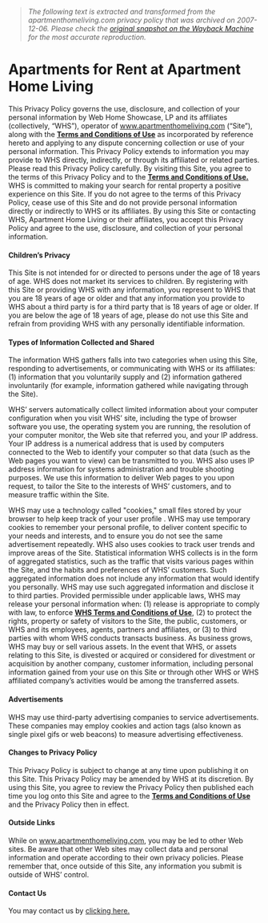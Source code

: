 > *The following text is extracted and transformed from the apartmenthomeliving.com privacy policy that was archived on 2007-12-06. Please check the [original snapshot on the Wayback Machine](https://web.archive.org/web/20071206122925id_/http%3A//www.apartmenthomeliving.com/info/privacypolicy.aspx) for the most accurate reproduction.*

# Apartments for Rent at Apartment Home Living

This Privacy Policy governs the use, disclosure, and collection of your personal information by Web Home Showcase, LP and its affiliates (collectively, “WHS”), operator of www.apartmenthomeliving.com (“Site”), along with the [**Terms and Conditions of Use**](https://web.archive.org/info/terms.aspx) as incorporated by reference hereto and applying to any dispute concerning collection or use of your personal information. This Privacy Policy extends to information you may provide to WHS directly, indirectly, or through its affiliated or related parties. Please read this Privacy Policy carefully. By visiting this Site, you agree to the terms of this Privacy Policy and to the [**Terms and Conditions of Use.**](https://web.archive.org/info/terms.aspx) WHS is committed to making your search for rental property a positive experience on this Site. If you do not agree to the terms of this Privacy Policy, cease use of this Site and do not provide personal information directly or indirectly to WHS or its affiliates. By using this Site or contacting WHS, Apartment Home Living or their affiliates, you accept this Privacy Policy and agree to the use, disclosure, and collection of your personal information.

#### Children’s Privacy

This Site is not intended for or directed to persons under the age of 18 years of age. WHS does not market its services to children. By registering with this Site or providing WHS with any information, you represent to WHS that you are 18 years of age or older and that any information you provide to WHS about a third party is for a third party that is 18 years of age or older. If you are below the age of 18 years of age, please do not use this Site and refrain from providing WHS with any personally identifiable information.

#### Types of Information Collected and Shared

The information WHS gathers falls into two categories when using this Site, responding to advertisements, or communicating with WHS or its affiliates: (1) information that you voluntarily supply and (2) information gathered involuntarily (for example, information gathered while navigating through the Site).

WHS’ servers automatically collect limited information about your computer configuration when you visit WHS’ site, including the type of browser software you use, the operating system you are running, the resolution of your computer monitor, the Web site that referred you, and your IP address. Your IP address is a numerical address that is used by computers connected to the Web to identify your computer so that data (such as the Web pages you want to view) can be transmitted to you. WHS also uses IP address information for systems administration and trouble shooting purposes. We use this information to deliver Web pages to you upon request, to tailor the Site to the interests of WHS’ customers, and to measure traffic within the Site.

WHS may use a technology called "cookies," small files stored by your browser to help keep track of your user profile . WHS may use temporary cookies to remember your personal profile, to deliver content specific to your needs and interests, and to ensure you do not see the same advertisement repeatedly. WHS also uses cookies to track user trends and improve areas of the Site. Statistical information WHS collects is in the form of aggregated statistics, such as the traffic that visits various pages within the Site, and the habits and preferences of WHS’ customers. Such aggregated information does not include any information that would identify you personally. WHS may use such aggregated information and disclose it to third parties. Provided permissible under applicable laws, WHS may release your personal information when: (1) release is appropriate to comply with law, to enforce [**WHS Terms and Conditions of Use**](https://web.archive.org/info/terms.aspx), (2) to protect the rights, property or safety of visitors to the Site, the public, customers, or WHS and its employees, agents, partners and affiliates, or (3) to third parties with whom WHS conducts transacts business. As business grows, WHS may buy or sell various assets. In the event that WHS, or assets relating to this Site, is divested or acquired or considered for divestment or acquisition by another company, customer information, including personal information gained from your use on this Site or through other WHS or WHS affiliated company’s activities would be among the transferred assets. 

#### Advertisements

WHS may use third-party advertising companies to service advertisements. These companies may employ cookies and action tags (also known as single pixel gifs or web beacons) to measure advertising effectiveness.

#### Changes to Privacy Policy

This Privacy Policy is subject to change at any time upon publishing it on this Site. This Privacy Policy may be amended by WHS at its discretion. By using this Site, you agree to review the Privacy Policy then published each time you log onto this Site and agree to the [**Terms and Conditions of Use**](https://web.archive.org/info/terms.aspx) and the Privacy Policy then in effect.

#### Outside Links

While on www.apartmenthomeliving.com, you may be led to other Web sites. Be aware that other Web sites may collect data and personal information and operate according to their own privacy policies. Please remember that, once outside of this Site, any information you submit is outside of WHS’ control.

#### Contact Us

You may contact us by [clicking here.](https://web.archive.org/info/contactus.aspx)
